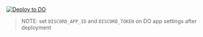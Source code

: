 [![Deploy to DO](https://www.deploytodo.com/do-btn-blue.svg)](https://cloud.digitalocean.com/apps/new?repo=https://github.com/d3vx-com/brc721-verification-bot/tree/main&refcode=fd492ca49952)

> NOTE: set `DISCORD_APP_ID` and `DISCORD_TOKEN` on DO app settings after deployment
